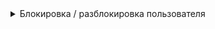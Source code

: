 <details><summary>Блокировка / разблокировка пользователя</summary>
  ![](https://github.com/Nevratov/Matur/blob/chat_demonstration/gifs/block.gif)
</details>
